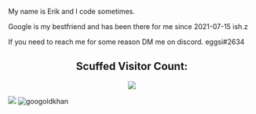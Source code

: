My name is Erik and I code sometimes.

Google is my bestfriend and has been there for me since 2021-07-15 ish.z

If you need to reach me for some reason DM me on discord. 
eggsi#2634


<h2 align="center">Scuffed Visitor Count:</h2>
<p align="center">
  <img src="https://profile-counter.glitch.me/{ErikoStrand}/count.svg">
</p>


<!---
ErikoStrand/ErikoStrand is a ✨ special ✨ repository because its `README.md` (this file) appears on your GitHub profile.
You can click the Preview link to take a look at your changes.
--->

<img src="https://camo.githubusercontent.com/4256ce1a1b87133c1e46746c48e8829fd52b1e67144a1fc32c3c6f0bd38fe96b/68747470733a2f2f696d672e736869656c64732e696f2f62616467652f507950692d64726b6f737461732d626c75653f7374796c653d666c61742d737175617265266c6f676f3d70797069266c6f676f436f6c6f723d7768697465" data-canonical-src="https://img.shields.io/badge/PyPi-drkostas-blue?style=flat-square&amp;logo=pypi&amp;logoColor=white" style="max-width: 100%;">

<img src="https://camo.githubusercontent.com/3e28ca4d471f3ec20c839b9ad9cf023eff0c713874d395400e4d59e869d428ea/68747470733a2f2f6b6f6d617265762e636f6d2f67687076632f3f757365726e616d653d64726b6f73746173266c6162656c3d56697369746f727326636f6c6f723d306537356236267374796c653d666c6174" alt="googoldkhan" data-canonical-src="https://komarev.com/ghpvc/?username=ErikoStrand&amp;label=Visitors&amp;color=0e75b6&amp;style=flat" style="max-width: 100%;">
